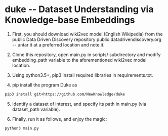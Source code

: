 # duke -- Dataset Understanding via Knowledge-base Embeddings

1. First, you should download wiki2vec model (English Wikipedia) from the public 
Data Driven Discovery repository public.datadrivendiscovery.org -- untar it at a preferred location and note it. 

2. Clone this repository, open main.py in scripts/ subdirectory and modify embedding_path variable to the aforementioned wiki2vec model location.

3. Using python3.5+, pip3 install required libraries in requirements.txt.

4. pip install the program Duke as
```bash
pip3 install git+https://github.com/NewKnowledge/duke
```

5. Identify a dataset of interest, and specify its path in main.py (via dataset_path variable).

6. Finally, run it as follows, and enjoy the magic:

```bash
python3 main.py
```
